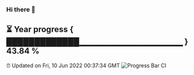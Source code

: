 ### Hi there 👋
⏳ Year progress { █████████████▁▁▁▁▁▁▁▁▁▁▁▁▁▁▁▁▁ } 43.84 %
---
⏰ Updated on Fri, 10 Jun 2022 00:37:34 GMT
![Progress Bar CI](https://github.com/Moyi321/Moyi321/workflows/Progress%20Bar%20CI/badge.svg)
